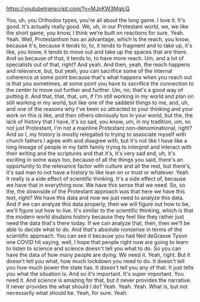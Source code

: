 https://youtubetranscript.com/?v=MJpKW3MglcQ

 You, uh, you Orthodox types, you're all about the long game. I love it. It's good. It's actually really good. We, uh, in our Protestant world, we, we like the short game, you know, I think we're built on reactions for sure. Yeah. Yeah. Well, Protestantism has an advantage, which is the reach, you know, because it's, because it tends to, to, it tends to fragment and to take up, it's like, you know, it tends to move out and take up the spaces that are there. And so because of that, it tends to, to have more reach. Um, and a lot of specialists out of that, right? And yeah. And then, yeah, the reach happens and relevance, but, but yeah, you can sacrifice some of the internal coherence at some point because that's what happens when you reach out is that you sometimes, at some point you have to sacrifice the connection to the center to move out further and further. Um, no, that's a good way of putting it. And that, that, that, um, if I'm still working in my world and plan on still working in my world, but like one of the saddest things to me, and, uh, and one of the reasons why I've been so attracted to your thinking and your work on this is like, and then others obviously too in your world, but the, the lack of history that I have, it's so sad, you know, um, in my tradition, um, so not just Protestant, I'm not a mainline Protestant non-denominational, right? And so I, my history is mostly relegated to trying to associate myself with church fathers I agree with and disagree with, but it's not like I have like a long lineage of people in my faith family trying to interpret and interact with their writing and the scriptures and that it's, it's very sad and, uh, it's exciting in some ways too, because of all the things you said, there's an opportunity to the relevance factor with culture and all the rest, but there's, it's sad man to not have a history to like lean on or trust or whatever. Yeah. It really is a side effect of scientific thinking. It's a side effect of, because we have that in everything now. We have this sense that we need. So, so the, the downside of the Protestant approach was that here we have this text, right? We have this data and now we just need to analyze this data. And if we can analyze this data properly, then we will figure out how to be, we'll figure out how to live. It's similar to the scientific thinking, which is that the modern world disdains history because they feel like they rather just need the data that's there today. If we can analyze that, then, then we'll be able to decide what to do. And that's absolute nonsense in terms of the scientific approach. You can see it because you had Neil deGrasse Tyson one COVID hit saying, well, I hope that people right now are going to learn to listen to science and science doesn't tell you what to do. So you can have the data of how many people are dying. We need it. Yeah, right. But it doesn't tell you what, how much lockdown you need to do. It doesn't tell you how much power the state has. It doesn't tell you any of that. It just tells you what the situation is. And so it's important. It's super important. You need it. And science is amazing for that, but it never provides the narrative. It never provides the what should I do? Yeah. Yeah. Yeah. What is, but not necessarily what should be. Yeah, for sure. Yeah.